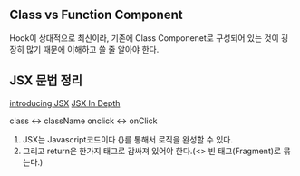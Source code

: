 ## Class vs Function Component

Hook이 상대적으로 최신이라, 기존에 Class Componenet로 구성되어 있는 것이 굉장히 많기 때문에 이해하고 쓸 줄 알아야 한다.

## JSX 문법 정리

[introducing JSX](https://reactjs.org/docs/introducing-jsx.html)
[JSX In Depth](https://reactjs.org/docs/jsx-in-depth.html)

class <-> className
onclick <-> onClick

1. JSX는 Javascript코드이다 {}를 통해서 로직을 완성할 수 있다.
2. 그리고 return은 한가지 태그로 감싸져 있어야 한다.(<> 빈 태그(Fragment)로 묶는다.)
